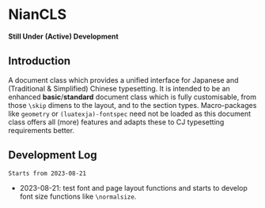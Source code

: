 # NianCLS

**Still Under (Active) Development**

## Introduction
A document class which provides a unified interface for Japanese and (Traditional & Simplified) Chinese typesetting.
It is intended to be an enhanced **basic**/**standard** document class which is fully customisable, from those `\skip` dimens to the layout, and to the section types.
Macro-packages like `geometry` or `(luatexja)-fontspec` need not be loaded as this document class offers all (more) features and adapts these to CJ typesetting requirements better.

## Development Log
`Starts from 2023-08-21`
 - 2023-08-21: test font and page layout functions and starts to develop font size functions like `\normalsize`.
